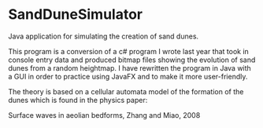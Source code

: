 SandDuneSimulator
=================

Java application for simulating the creation of sand dunes.

This program is a conversion of a c# program I wrote last year that took in console entry data and produced bitmap files showing the evolution of sand dunes from a random heightmap. I have rewritten the program in Java with a GUI in order to practice using JavaFX and to make it more user-friendly.

The theory is based on a cellular automata model of the formation of the dunes which is found in the physics paper:

Surface waves in aeolian bedforms, Zhang and Miao, 2008
